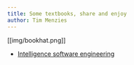 ```yaml
---
title: Some textbooks, share and enjoy
author: Tim Menzies
---
```


[[img/bookhat.png]]

+ [Intelligence software engineering](ise/)
